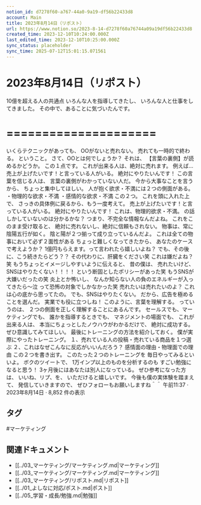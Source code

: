 ```yaml
---
notion_id: d7278f60-a767-44a0-9a19-df56b22433d8
account: Main
title: 2023年8月14日（リポスト）
url: https://www.notion.so/2023-8-14-d7278f60a76744a09a19df56b22433d8
created_time: 2023-12-10T10:24:00.000Z
last_edited_time: 2023-12-10T10:25:00.000Z
sync_status: placeholder
sync_time: 2025-07-12T15:01:15.071561
---
```

# 2023年8月14日（リポスト）

10億を超える人の共通点
いろんな人を指導してきたし、
いろんな人と仕事をしてきました。
その中で、あることに気づいたんです。
# =====================
いくらテクニックがあっても、
OOがないと売れない。
売れても一時的で終わる。
ということ。
さて、OOとは何でしょうか？
それは、
【言葉の裏側】が読めるかどうか。
この１点です。
これが出来る人は、絶対に売れます。
例えば…
売上が上げたいです！と言っている人がいる。
絶対にやりたいんです！
この言葉を信じる人は、
言葉の裏側がわかっていない人だ。
今から大事なことを言うから、
ちょっと集中してほしい。
人が抱く欲求・不満には２つの側面がある。
・物理的な欲求・不満
・感情的な欲求・不満
この２つ。
これを頭に入れた上で、
さっきの具体例に戻るから、もう一度考えて。
売上が上げたいです！と言っている人がいる。
絶対にやりたいんです！
これは、物理的欲求・不満。
の話しかしていないのは分かるかな？
つまり、不完全な情報なんだよね。
これをこのまま受け取ると、
絶対に売れないし、絶対に信頼もされない。
物事は、常に陰陽五行が如く。
陰と陽が２つ揃って成り立っているんだよ。
これは全ての物事において必ず２面性がある
ちょっと難しくなってきたから、
あなたのケースで考えようか？
1億円もらえます。って言われたら嬉しいよね？
でも、その後に、こう続きたらどう？？
その代わりに、肝臓をください笑
これは嫌だよね？笑
もうちょっとイメージしやすいように伝えると、
昔の僕は、
売れたいけど、SNSはやりたくない！！！！
という断固としたポリシーがあった笑
もうSNSが大嫌いだったの笑
炎上とか怖いし、
なんか知らない人の負のエネルギーが入ってきたら〜泣
って恐怖の対象でしかなかった笑
売れたいは売れたいのよ？
これは心の底から思ってたの。
でも、SNSはやりたくない。
だから、広告を極めることを選んだ。
実業でも役に立つしね！
このように、言葉を理解する。
っていうのは、
２つの側面を正しく理解することにあるんです。
セールスでも、マーケティングでも、
誰かを指導するときでも、
マネジメントの場面でも、
これが出来る人は、
本当にちょっとしたノウハウがわかるだけで、
絶対に成功する。
ぜひ意識してみてほしい。
最後にトレーニングの方法を紹介しておく。
僕が実際にやったトレーニング。
１、売れている人の投稿・売れている商品を１つ選ぶ
２、これはなぜこんなに反応がいいんだろう？
感情面の理由・物理面での理由
この２つを書き出す。
このたった２つのトレーニングを
毎日やってみるといいよ。
ボクのツイートで、
1万インプ以上のものを分析するのも
すごい勉強になると思う！
3ヶ月後にはあなたは別人になっている。
ぜひ参考になった方は、
いいね、リプ、を、
いただけると嬉しいです。
今後も僕の実体験を踏まえて、
発信していきますので、
ぜひフォローもお願いしますね＾＾
午前11:37 · 2023年8月14日
·
8,852
件の表示

## タグ

#マーケティング 

## 関連ドキュメント

- [[../03_マーケティング/マーケティング.md|マーケティング]]
- [[../03_マーケティング/マーケティング.md|マーケティング]]
- [[../03_マーケティング/リポスト.md|リポスト]]
- [[../01_よしなに対応/ポスト.md|ポスト]]
- [[../05_学習・成長/勉強.md|勉強]]
